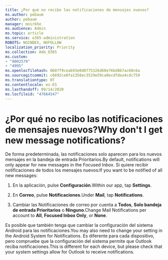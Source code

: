 ```yaml
---
title: ¿Por qué no recibo las notificaciones de mensajes nuevos?
ms.author: pebaum
author: pebaum
manager: mnirkhe
ms.audience: Admin
ms.topic: article
ms.service: o365-administration
ROBOTS: NOINDEX, NOFOLLOW
localization_priority: Priority
ms.collection: Adm_O365
ms.custom:
- "9002579"
- "4995"
ms.openlocfilehash: 0607f9cea693e0d0775326d60e76bd867ac60c6a
ms.sourcegitcommit: c6692ce0fa1358ec3529e59ca0ecdfdea4cdc759
ms.translationtype: HT
ms.contentlocale: es-ES
ms.lasthandoff: 09/14/2020
ms.locfileid: "47664547"
---
```

# <a name="why-dont-i-get-new-message-notifications"></a><span data-ttu-id="33c38-102">¿Por qué no recibo las notificaciones de mensajes nuevos?</span><span class="sxs-lookup"><span data-stu-id="33c38-102">Why don't I get new message notifications?</span></span>

<span data-ttu-id="33c38-103">De forma predeterminada, las notificaciones solo aparecen para los nuevos mensajes en la bandeja de entrada Prioritarios.</span><span class="sxs-lookup"><span data-stu-id="33c38-103">By default, notifications will only appear for new messages in the Focused Inbox.</span></span> <span data-ttu-id="33c38-104">Si quiere recibir notificaciones de todos los mensajes nuevos:</span><span class="sxs-lookup"><span data-stu-id="33c38-104">If you want to be notified of all new messages:</span></span>

1. <span data-ttu-id="33c38-105">En la aplicación, pulse **Configuración**.</span><span class="sxs-lookup"><span data-stu-id="33c38-105">Within our app, tap **Settings**.</span></span>

2. <span data-ttu-id="33c38-106">En **Correo**, pulse **Notificaciones**.</span><span class="sxs-lookup"><span data-stu-id="33c38-106">Under **Mail**, tap **Notifications**.</span></span>

3. <span data-ttu-id="33c38-107">Cambiar las Notificaciones de correo por cuenta a **Todos**, **Solo bandeja de entrada Prioritarios** o **Ninguno**.</span><span class="sxs-lookup"><span data-stu-id="33c38-107">Change Mail Notifications per account to **All**, **Focused Inbox Only**, or **None**.</span></span>

<span data-ttu-id="33c38-108">Es posible que también tenga que cambiar la configuración del sistema Android para las notificaciones.</span><span class="sxs-lookup"><span data-stu-id="33c38-108">You may also need to change your setting in the Android System for Notifications.</span></span> <span data-ttu-id="33c38-109">Es diferente para cada dispositivo, pero compruebe que la configuración del sistema permite que Outlook reciba notificaciones.</span><span class="sxs-lookup"><span data-stu-id="33c38-109">This is different for each device, but please check that your system settings allow for Outlook to receive notifications.</span></span>
